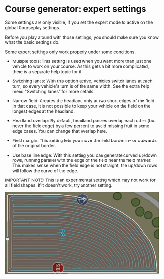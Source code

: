 # Course generator: expert settings

  
  
Some settings are only visible, if you set the expert mode to active on the global Courseplay settings.  
  
Before you play around with those settings, you should make sure you know what the basic settings do.  
  
Some expert settings only work properly under some conditions.  
  
  
  
    
- Multiple tools: This setting is used when you want more than just one vehicle to work on your course. As this gets a bit more complicated, there is a separate help topic for it.  
  
    
- Switching lanes: With this option active, vehicles switch lanes at each turn, so every vehicle's turn is of the same width. See the extra help menu "Switching lanes" for more details.  
  
    
- Narrow field: Creates the headland only at two short edges of the field. In that case, it is not possible to keep your vehicle on the field on the longest edges at the headland.  
  
    
- Headland overlap: By default, headland passes overlap each other (but never the field edge) by a few percent to avoid missing fruit in some edge cases. You can change that overlap here.  
  
    
- Field margin: This setting lets you move the field border in- or outwards of the original border.  
  
    
- Use base line edge: With this setting you can generate curved up/down rows, running parallel with the edge of the field near the field marker. This makes sense when the field edge is not straight, the up/down rows will follow the curve of the edge.  
  
IMPORTANT NOTE: This is an experimental setting which may not work for all field shapes. If it doesn't work, try another setting.  
  


![Image](../assets/images/baseedge_0_0_1020_545.png)


